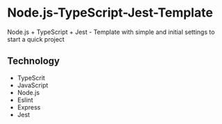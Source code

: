 # Node.js-TypeScript-Jest-Template

Node.js + TypeScript + Jest - Template with simple and initial settings to start a quick project

## Technology
- TypeScrit
- JavaScript
- Node.js
- Eslint 
- Express
- Jest

